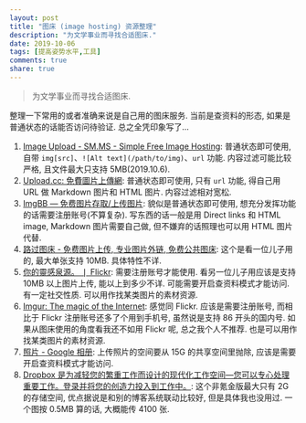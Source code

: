 ```yaml
---
layout: post
title: "图床 (image hosting) 资源整理"
description: "为文学事业而寻找合适图床."
date: 2019-10-06
tags: [提高姿势水平,工具]
comments: true
share: true
---
```


> 为文学事业而寻找合适图床.

整理一下常用的或者准确来说是自己用的图床服务. 当前是查资料的形态, 如果是普通状态的话能否访问待验证. 总之全凭印象写了...

1. [Image Upload - SM.MS - Simple Free Image Hosting](https://sm.ms): 普通状态即可使用, 自带 `img[src]`、`![Alt text](/path/to/img)`、`url` 功能. 内容过滤可能比较严格, 且文件最大只支持 5MB(2019.10.6). 
2. [Upload.cc: 免費圖片上傳網](https://upload.cc): 普通状态即可使用, 只有 `url` 功能, 得自己用 URL 做 Markdown 图片和 HTML 图片. 内容过滤相对宽松.
3. [ImgBB — 免费图片存取/上传图片](https://imgbb.com): 貌似是普通状态即可使用, 想充分发挥功能的话需要注册账号(不算复杂). 写东西的话一般是用 Direct links 和 HTML image, Markdown 图片需要自己做, 但不嫌弃的话照理也可以用 HTML 图片代替.
4. [路过图床 - 免费图片上传, 专业图片外链, 免费公共图床](http://im.sb): 这个是看一位儿子用的, 最大单张支持 10MB. 具体特性不详.
5. [你的靈感泉源。 &#x2758; Flickr](https://www.flickr.com): 需要注册账号才能使用. 看另一位儿子用应该是支持 10MB 以上图片上传, 能以上到多少不详. 可能需要开启查资料模式才能访问. 有一定社交性质. 可以用作找某类图片的素材资源.
6. [Imgur: The magic of the Internet](https://imgur.com): 感觉同 Flickr. 应该是需要注册账号, 而相比于 Flickr 注册账号还多了个用到手机号, 虽然说是支持 86 开头的国内号. 如果从图床使用的角度看我还不如用 Flickr 呢, 总之我个人不推荐. 也是可以用作找某类图片的素材资源.
7. [照片 - Google 相册](https://photos.google.com): 上传照片的空间要从 15G 的共享空间里抛除, 应该是需要开启查资料模式才能访问.
8. [Dropbox 是为减轻您的繁重工作而设计的现代化工作空间—您可以专心处理重要工作。登录并将您的创造力投入到工作中。](https://www.dropbox.com): 这个非氪金版最大只有 2G 的存储空间, 优点据说是和别的博客系统联动比较好, 但是具体我也没用过. 一个图按 0.5MB 算的话, 大概能传 4100 张.